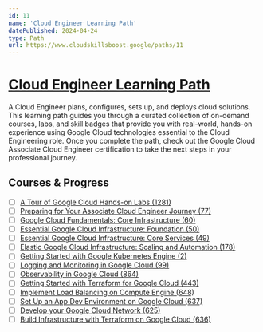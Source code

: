```yaml
---
id: 11
name: 'Cloud Engineer Learning Path'
datePublished: 2024-04-24
type: Path
url: https://www.cloudskillsboost.google/paths/11
---
```


# [Cloud Engineer Learning Path](https://www.cloudskillsboost.google/paths/11)

A Cloud Engineer plans, configures, sets up, and deploys cloud solutions. This learning path guides you through a curated collection of on-demand courses, labs, and skill badges that provide you with real-world, hands-on experience using Google Cloud technologies essential to the Cloud Engineering role. Once you complete the path, check out the Google Cloud Associate Cloud Engineer certification to take the next steps in your professional journey.

## Courses & Progress

- [ ] [A Tour of Google Cloud Hands-on Labs (1281)](../courses/A-Tour-of-Google-Cloud-Hands-on-Labs.md)
- [ ] [Preparing for Your Associate Cloud Engineer Journey (77)](../courses/Preparing-for-Your-Associate-Cloud-Engineer-Journey.md)
- [ ] [Google Cloud Fundamentals: Core Infrastructure (60)](../courses/Google-Cloud-Fundamentals-Core-Infrastructure.md)
- [ ] [Essential Google Cloud Infrastructure: Foundation (50)](../courses/Essential-Google-Cloud-Infrastructure-Foundation.md)
- [ ] [Essential Google Cloud Infrastructure: Core Services (49)](../courses/Essential-Google-Cloud-Infrastructure-Core-Services.md)
- [ ] [Elastic Google Cloud Infrastructure: Scaling and Automation (178)](../courses/Elastic-Google-Cloud-Infrastructure-Scaling-and-Automation.md)
- [ ] [Getting Started with Google Kubernetes Engine (2)](../courses/Getting-Started-with-Google-Kubernetes-Engine.md)
- [ ] [Logging and Monitoring in Google Cloud (99)](../courses/Logging-and-Monitoring-in-Google-Cloud.md)
- [ ] [Observability in Google Cloud (864)](../courses/Observability-in-Google-Cloud.md)
- [ ] [Getting Started with Terraform for Google Cloud (443)](../courses/Getting-Started-with-Terraform-for-Google-Cloud.md)
- [ ] [Implement Load Balancing on Compute Engine (648)](../courses/Implement-Load-Balancing-on-Compute-Engine.md)
- [ ] [Set Up an App Dev Environment on Google Cloud (637)](../courses/Set-Up-an-App-Dev-Environment-on-Google-Cloud.md)
- [ ] [Develop your Google Cloud Network (625)](../courses/Develop-your-Google-Cloud-Network.md)
- [ ] [Build Infrastructure with Terraform on Google Cloud (636)](../courses/Build-Infrastructure-with-Terraform-on-Google-Cloud.md)
